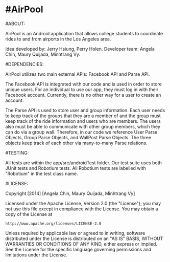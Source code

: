 #AirPool
===============

#ABOUT:

AirPool is an Android application that allows college students to coordinate
rides to and from airports in the Los Angeles area.

Idea developed by: Jerry Hsiung, Perry Holen.
Developer team: Angela Chin, Maury Quijada, Minhtrang Vy.

#DEPENDENCIES:

AirPool utilizes two main external APIs: Facebook API and Parse API.

The Facebook API is integrated with our code and is used in order to store unique users.
For an individual to use our app, they must log in with their Facebook account. Currently, there
is no other way for a user to create an account.

The Parse API is used to store user and group information. Each user needs to keep track of the
groups that they are a member of and the group must keep track of the ride information and users
who are members. The users also must be able to communicate with other group members, which they
can do via a group wall. Therefore, in our code we reference User Parse Objects, Group Parse
Objects, and WallPost Parse Objects. The three objects keep track of each other via many-to-many
Parse relations.

#TESTING:

All tests are within the app/src/androidTest folder. Our test suite uses both JUnit tests and
Robotium tests. All Robotium tests are labelled with "Robotium" in the test class name.

#LICENSE:

Copyright [2014] [Angela Chin, Maury Quijada, Minhtrang Vy]

Licensed under the Apache License, Version 2.0 (the "License");
you may not use this file except in compliance with the License.
You may obtain a copy of the License at

    http://www.apache.org/licenses/LICENSE-2.0

Unless required by applicable law or agreed to in writing, software
distributed under the License is distributed on an "AS IS" BASIS,
WITHOUT WARRANTIES OR CONDITIONS OF ANY KIND, either express or implied.
See the License for the specific language governing permissions and
limitations under the License.